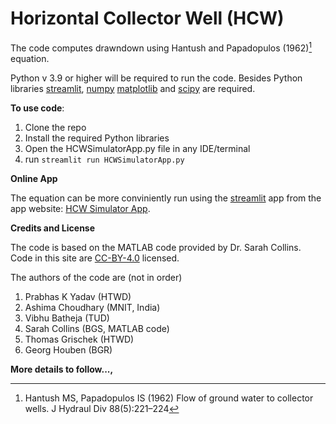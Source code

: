 # Horizontal Collector Well (HCW)

The code computes drawndown using Hantush and Papadopulos (1962)[^1] equation.

Python v 3.9 or higher will be required to run the code. Besides Python libraries [streamlit](https://streamlit.io/), [numpy](https://numpy.org/) [matplotlib](https://matplotlib.org/) and [scipy](https://scipy.org/) are required.

**To use code**:

1. Clone the repo 
2. Install the required Python libraries
3. Open the HCWSimulatorApp.py file in any IDE/terminal
4. run `streamlit run HCWSimulatorApp.py`


**Online App**

The equation can be more conviniently run using the [streamlit](https://streamlit.io/) app from the app website: [HCW Simulator App](https://hcw-simulator.streamlit.app/).


**Credits and License**

The code is based on the MATLAB code provided by Dr. Sarah Collins. Code in this site are [CC-BY-4.0](https://creativecommons.org/licenses/by/4.0/deed.de) licensed. 

The authors of the code are (not in order)
1. Prabhas K Yadav (HTWD)
2. Ashima Choudhary (MNIT, India)
3. Vibhu Batheja (TUD)
4. Sarah Collins (BGS, MATLAB code)
5. Thomas Grischek (HTWD)
6. Georg Houben (BGR)

**More details to follow...,**

[^1]: Hantush MS, Papadopulos IS (1962) Flow of ground water to collector wells. J Hydraul Div 88(5):221–224





